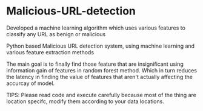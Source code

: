 # Malicious-URL-detection
Developed a machine learning algorithm which uses various features to classify any URL as benign or malicious

Python based Malicious URL detection system, using machine learning and various feature extraction methods

The main goal is to finally find those feature that are insignificant using information gain of features in random forest method. Which in turn reduces the latency in finding the value of features that aren't actually affecting the accurcay of model.

TIPS: Please read code and execute carefully because most of the thing are location specifc, modify them according to your data locations.

